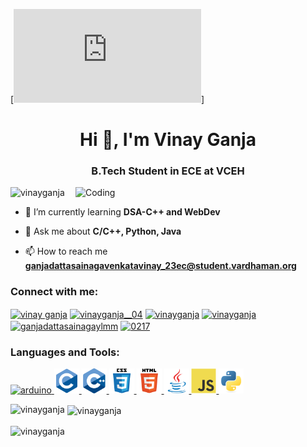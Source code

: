[![MasterHead](https://www.dreamstime.com/illustration/programming-banner.html)]
<h1 align="center">Hi 👋, I'm Vinay Ganja</h1>
<h3 align="center">B.Tech Student in ECE at VCEH</h3>
<img align="right" alt="Coding" width="400" src="https://gifdb.com/coding">

<p align="left"> <img src="https://komarev.com/ghpvc/?username=vinayganja&label=Profile%20views&color=0e75b6&style=flat" alt="vinayganja" /> </p>

- 🌱 I’m currently learning **DSA-C++ and WebDev**

- 💬 Ask me about **C/C++, Python, Java**

- 📫 How to reach me **ganjadattasainagavenkatavinay_23ec@student.vardhaman.org**

<h3 align="left">Connect with me:</h3>
<p align="left">
<a href="https://linkedin.com/in/vinay ganja" target="blank"><img align="center" src="https://raw.githubusercontent.com/rahuldkjain/github-profile-readme-generator/master/src/images/icons/Social/linked-in-alt.svg" alt="vinay ganja" height="30" width="40" /></a>
<a href="https://instagram.com/vinayganja__04" target="blank"><img align="center" src="https://raw.githubusercontent.com/rahuldkjain/github-profile-readme-generator/master/src/images/icons/Social/instagram.svg" alt="vinayganja__04" height="30" width="40" /></a>
<a href="https://www.hackerrank.com/vinayganja" target="blank"><img align="center" src="https://raw.githubusercontent.com/rahuldkjain/github-profile-readme-generator/master/src/images/icons/Social/hackerrank.svg" alt="vinayganja" height="30" width="40" /></a>
<a href="https://www.leetcode.com/vinayganja" target="blank"><img align="center" src="https://raw.githubusercontent.com/rahuldkjain/github-profile-readme-generator/master/src/images/icons/Social/leet-code.svg" alt="vinayganja" height="30" width="40" /></a>
<a href="https://auth.geeksforgeeks.org/user/ganjadattasainagaylmm" target="blank"><img align="center" src="https://raw.githubusercontent.com/rahuldkjain/github-profile-readme-generator/master/src/images/icons/Social/geeks-for-geeks.svg" alt="ganjadattasainagaylmm" height="30" width="40" /></a>
<a href="https://discord.gg/0217" target="blank"><img align="center" src="https://raw.githubusercontent.com/rahuldkjain/github-profile-readme-generator/master/src/images/icons/Social/discord.svg" alt="0217" height="30" width="40" /></a>
</p>

<h3 align="left">Languages and Tools:</h3>
<p align="left"> <a href="https://www.arduino.cc/" target="_blank" rel="noreferrer"> <img src="https://cdn.worldvectorlogo.com/logos/arduino-1.svg" alt="arduino" width="40" height="40"/> </a> <a href="https://www.cprogramming.com/" target="_blank" rel="noreferrer"> <img src="https://raw.githubusercontent.com/devicons/devicon/master/icons/c/c-original.svg" alt="c" width="40" height="40"/> </a> <a href="https://www.w3schools.com/cpp/" target="_blank" rel="noreferrer"> <img src="https://raw.githubusercontent.com/devicons/devicon/master/icons/cplusplus/cplusplus-original.svg" alt="cplusplus" width="40" height="40"/> </a> <a href="https://www.w3schools.com/css/" target="_blank" rel="noreferrer"> <img src="https://raw.githubusercontent.com/devicons/devicon/master/icons/css3/css3-original-wordmark.svg" alt="css3" width="40" height="40"/> </a> <a href="https://www.w3.org/html/" target="_blank" rel="noreferrer"> <img src="https://raw.githubusercontent.com/devicons/devicon/master/icons/html5/html5-original-wordmark.svg" alt="html5" width="40" height="40"/> </a> <a href="https://www.java.com" target="_blank" rel="noreferrer"> <img src="https://raw.githubusercontent.com/devicons/devicon/master/icons/java/java-original.svg" alt="java" width="40" height="40"/> </a> <a href="https://developer.mozilla.org/en-US/docs/Web/JavaScript" target="_blank" rel="noreferrer"> <img src="https://raw.githubusercontent.com/devicons/devicon/master/icons/javascript/javascript-original.svg" alt="javascript" width="40" height="40"/> </a> <a href="https://www.python.org" target="_blank" rel="noreferrer"> <img src="https://raw.githubusercontent.com/devicons/devicon/master/icons/python/python-original.svg" alt="python" width="40" height="40"/> </a> </p>

<p><img align="left" src="https://github-readme-stats.vercel.app/api/top-langs?username=vinayganja&show_icons=true&locale=en&layout=compact" alt="vinayganja" /></p>

<p>&nbsp;<img align="center" src="https://github-readme-stats.vercel.app/api?username=vinayganja&show_icons=true&locale=en" alt="vinayganja" /></p>

<p><img align="center" src="https://github-readme-streak-stats.herokuapp.com/?user=vinayganja&" alt="vinayganja" /></p>
